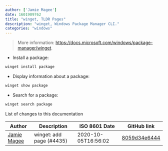 ```yaml
---
author: ['Jamie Magee']
date: 1601909762
title: "winget, TLDR Pages"
description: "winget, Windows Package Manager CLI."
categories: "windows"
---
```

> More information: <https://docs.microsoft.com/windows/package-manager/winget>.

- Install a package:

```bash
winget install package
```

- Display information about a package:

```bash
winget show package
```

- Search for a package:

```bash
winget search package
```
List of changes to this documentation


Author | Description | ISO 8601 Date | GitHub link
------|-----|-----|-----
[Jamie Magee](mailto:JamieMagee@users.noreply.github.com) | winget: add page (#4435) | 2020-10-05T16:56:02 | [8059d34e6444](https://github.com/tldr-pages/tldr/commit/8059d34e64447b29c8da7a3a984defc4ec090db7)

